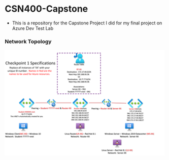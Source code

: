 # CSN400-Capstone
- This is a repository for the Capstone Project I did for my final project on Azure Dev Test Lab

### Network Topology

![Network Topology image not found.](./checkpoint1-diagram.png)
